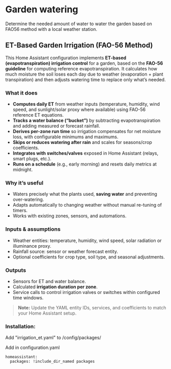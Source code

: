 # Garden watering
Determine the needed amount of water to water the garden based on FAO56 method with a local weather station.

## ET-Based Garden Irrigation (FAO-56 Method)

This Home Assistant configuration implements **ET-based (evapotranspiration) irrigation control** for a garden, based on the **FAO-56 guideline** for computing reference evapotranspiration. It calculates how much moisture the soil loses each day due to weather (evaporation + plant transpiration) and then adjusts watering time to replace only what’s needed.

### What it does
- **Computes daily ET** from weather inputs (temperature, humidity, wind speed, and sunlight/solar proxy where available) using FAO-56 reference ET equations.
- **Tracks a water balance (“bucket”)** by subtracting evapotranspiration and adding measured or forecast rainfall.
- **Derives per-zone run time** so irrigation compensates for net moisture loss, with configurable minimums and maximums.
- **Skips or reduces watering after rain** and scales for seasons/crop coefficients.
- **Integrates with switches/valves** exposed in Home Assistant (relays, smart plugs, etc.).
- **Runs on a schedule** (e.g., early morning) and resets daily metrics at midnight.

### Why it’s useful
- Waters precisely what the plants used, **saving water** and preventing over-watering.
- Adapts automatically to changing weather without manual re-tuning of timers.
- Works with existing zones, sensors, and automations.

### Inputs & assumptions
- Weather entities: temperature, humidity, wind speed, solar radiation or illuminance proxy.
- Rainfall source: sensor or weather forecast entity.
- Optional coefficients for crop type, soil type, and seasonal adjustments.

### Outputs
- Sensors for ET and water balance.
- Calculated **irrigation duration per zone**.
- Service calls to control irrigation valves or switches within configured time windows.

> **Note:** Update the YAML entity IDs, services, and coefficients to match your Home Assistant setup.

### Installation:
Add "irrigation_et.yaml" to /config/packages/

Add in configuration.yaml
```
homeassistant:
  packages: !include_dir_named packages
```
